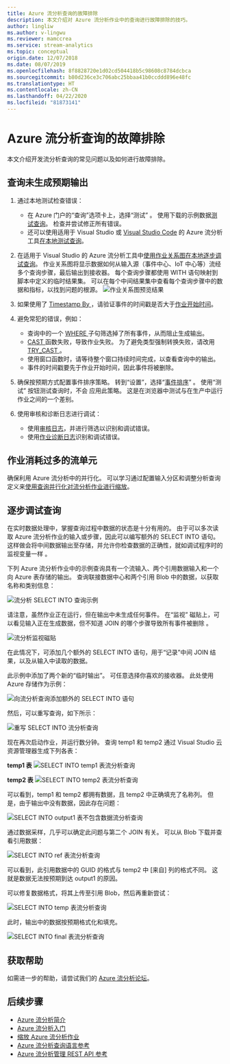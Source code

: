 ```yaml
---
title: Azure 流分析查询的故障排除
description: 本文介绍对 Azure 流分析作业中的查询进行故障排除的技巧。
author: lingliw
ms.author: v-lingwu
ms.reviewer: mamccrea
ms.service: stream-analytics
ms.topic: conceptual
origin.date: 12/07/2018
ms.date: 08/07/2019
ms.openlocfilehash: 8f8828720e1d02cd504418b5c98608c8784dcbca
ms.sourcegitcommit: b80d236ce3c706abc25bbaa41b0ccddd896e48fc
ms.translationtype: HT
ms.contentlocale: zh-CN
ms.lasthandoff: 04/22/2020
ms.locfileid: "81873141"
---
```

# <a name="troubleshoot-azure-stream-analytics-queries"></a>Azure 流分析查询的故障排除

本文介绍开发流分析查询的常见问题以及如何进行故障排除。

## <a name="query-is-not-producing-expected-output"></a>查询未生成预期输出
1.  通过本地测试检查错误：
    - 在 Azure 门户的“查询”选项卡上，选择“测试”   。 使用下载的示例数据[测试查询](stream-analytics-test-query.md)。 检查并尝试修正所有错误。   
    - 还可以使用适用于 Visual Studio 或 [Visual Studio Code](visual-studio-code-local-run-live-input.md) 的 Azure 流分析工具[在本地测试查询](stream-analytics-live-data-local-testing.md)。 

2.  在适用于 Visual Studio 的 Azure 流分析工具中[使用作业关系图在本地逐步调试查询](debug-locally-using-job-diagram.md)。 作业关系图将显示数据如何从输入源（事件中心、IoT 中心等）流经多个查询步骤，最后输出到接收器。 每个查询步骤都使用 WITH 语句映射到脚本中定义的临时结果集。 可以在每个中间结果集中查看每个查询步骤中的数据和指标，以找到问题的根源。
    ![作业关系图预览结果](./media/debug-locally-using-job-diagram/preview-result.png)

3.  如果使用了 [Timestamp By  ](https://msdn.microsoft.com/library/azure/dn835065.aspx)，请验证事件的时间戳是否大于[作业开始时间](stream-analytics-out-of-order-and-late-events.md)。

4.  避免常犯的错误，例如：
    - 查询中的一个 [WHERE  ](https://docs.microsoft.com/stream-analytics-query/where-azure-stream-analytics) 子句筛选掉了所有事件，从而阻止生成输出。
    - [CAST  ](https://docs.microsoft.com/stream-analytics-query/cast-azure-stream-analytics) 函数失败，导致作业失败。 为了避免类型强制转换失败，请改用 [TRY_CAST  ](https://docs.microsoft.com/stream-analytics-query/try-cast-azure-stream-analytics)。
    - 使用窗口函数时，请等待整个窗口持续时间完成，以查看查询中的输出。
    - 事件的时间戳要先于作业开始时间，因此事件将被删除。

5.  确保按预期方式配置事件排序策略。 转到“设置”，选择“[事件排序](stream-analytics-out-of-order-and-late-events.md)”   。 使用“测试”  按钮测试查询时，不会  应用此策略。 这是在浏览器中测试与在生产中运行作业之间的一个差别。 

6. 使用审核和诊断日志进行调试：
    - 使用[审核日志](../azure-resource-manager/resource-group-audit.md)，并进行筛选以识别和调试错误。
    - 使用[作业诊断日志](stream-analytics-job-diagnostic-logs.md)识别和调试错误。

## <a name="job-is-consuming-too-many-streaming-units"></a>作业消耗过多的流单元
确保利用 Azure 流分析中的并行化。 可以学习通过配置输入分区和调整分析查询定义来[使用查询并行化对流分析作业进行缩放](stream-analytics-parallelization.md)。

## <a name="debug-queries-progressively"></a>逐步调试查询

在实时数据处理中，掌握查询过程中数据的状态是十分有用的。 由于可以多次读取 Azure 流分析作业的输入或步骤，因此可以编写额外的 SELECT INTO 语句。 这样做会将中间数据输出至存储，并允许你检查数据的正确性，就如调试程序时的监视变量一样  。

下列 Azure 流分析作业中的示例查询具有一个流输入、两个引用数据输入和一个向 Azure 表存储的输出。 查询联接数据中心和两个引用 Blob 中的数据，以获取名称和类别信息：

![流分析 SELECT INTO 查询示例](./media/stream-analytics-select-into/stream-analytics-select-into-query1.png)

请注意，虽然作业正在运行，但在输出中未生成任何事件。 在“监视”  磁贴上，可以看见输入正在生成数据，但不知道 JOIN 的哪个步骤导致所有事件被删除  。

![流分析监视磁贴](./media/stream-analytics-select-into/stream-analytics-select-into-monitor.png)

在此情况下，可添加几个额外的 SELECT INTO 语句，用于“记录”中间 JOIN 结果，以及从输入中读取的数据。

此示例中添加了两个新的“临时输出”。 可任意选择你喜欢的接收器。 此处使用 Azure 存储作为示例：

![向流分析查询添加额外的 SELECT INTO 语句](./media/stream-analytics-select-into/stream-analytics-select-into-outputs.png)

然后，可以重写查询，如下所示：

![重写 SELECT INTO 流分析查询](./media/stream-analytics-select-into/stream-analytics-select-into-query2.png)

现在再次启动作业，并运行数分钟。 查询 temp1 和 temp2 通过 Visual Studio 云资源管理器生成下列各表：

**temp1 表**
![SELECT INTO temp1 表流分析查询](./media/stream-analytics-select-into/stream-analytics-select-into-temp-table-1.png)

**temp2 表**
![SELECT INTO temp2 表流分析查询](./media/stream-analytics-select-into/stream-analytics-select-into-temp-table-2.png)

可以看到，temp1 和 temp2 都拥有数据，且 temp2 中正确填充了名称列。 但是，由于输出中没有数据，因此存在问题：

![SELECT INTO output1 表不包含数据流分析查询](./media/stream-analytics-select-into/stream-analytics-select-into-out-table-1.png)

通过数据采样，几乎可以确定此问题与第二个 JOIN 有关。 可以从 Blob 下载并查看引用数据：

![SELECT INTO ref 表流分析查询](./media/stream-analytics-select-into/stream-analytics-select-into-ref-table-1.png)

可以看到，此引用数据中的 GUID 的格式与 temp2 中 [来自] 列的格式不同。 这就是数据无法按预期到达 output1 的原因。

可以修复数据格式，将其上传至引用 Blob，然后再重新尝试：

![SELECT INTO temp 表流分析查询](./media/stream-analytics-select-into/stream-analytics-select-into-ref-table-2.png)

此时，输出中的数据按预期格式化和填充。

![SELECT INTO final 表流分析查询](./media/stream-analytics-select-into/stream-analytics-select-into-final-table.png)

## <a name="get-help"></a>获取帮助

如需进一步的帮助，请尝试我们的 [Azure 流分析论坛](https://www.azure.cn/support/contact/)。

## <a name="next-steps"></a>后续步骤

* [Azure 流分析简介](stream-analytics-introduction.md)
* [Azure 流分析入门](stream-analytics-real-time-fraud-detection.md)
* [缩放 Azure 流分析作业](stream-analytics-scale-jobs.md)
* [Azure 流分析查询语言参考](https://msdn.microsoft.com/library/azure/dn834998.aspx)
* [Azure 流分析管理 REST API 参考](https://msdn.microsoft.com/library/azure/dn835031.aspx)
